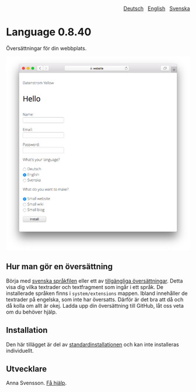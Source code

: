 <p align="right"><a href="README-de.md">Deutsch</a> &nbsp; <a href="README.md">English</a> &nbsp; <a href="README-sv.md">Svenska</a></p>

# Language 0.8.40

Översättningar för din webbplats.

<p align="center"><img src="language-screenshot.png?raw=true" alt="Skärmdump"></p>

## Hur man gör en översättning

Börja med [svenska språkfilen](https://github.com/annaesvensson/yellow-language/blob/main/translations/swedish/swedish.php) eller ett av [tillgängliga översättningar](https://github.com/annaesvensson/yellow-language/tree/main/translations). Detta visa dig vilka textrader och textfragment som ingår i ett språk. De installerade språken finns i `system/extensions` mappen. Ibland innehåller de textrader på engelska, som inte har översatts. Därför är det bra att då och då kolla om allt är okej. Ladda upp din översättning till GitHub, låt oss veta om du behöver hjälp.

## Installation

Den här tillägget är del av [standardinstallationen](https://github.com/datenstrom/yellow) och kan inte installeras individuellt.

## Utvecklare

Anna Svensson. [Få hjälp](https://datenstrom.se/sv/yellow/help/).
